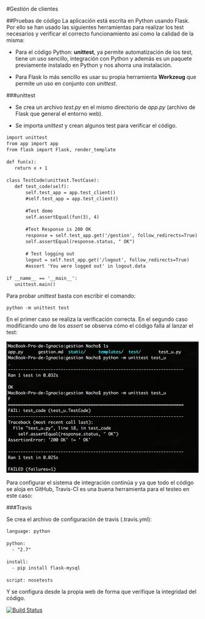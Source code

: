 #Gestión de clientes


##Pruebas de código
La aplicación está escrita en Python usando Flask. Por ello se han usado las siguientes herramientas para realizar los test necesarios y verificar el correcto funcionamiento así como la calidad de la misma:


 - Para el código Python: **unittest**, ya permite automatización de los test, tiene un uso sencillo, integración con Python y además es un paquete previamente instalado en Python y nos ahorra una instalación. 
 
 - Para Flask lo más sencillo es usar su propia herramienta **Werkzeug** que permite un uso en conjunto con *unittest*.
 
###unittest

 * Se crea un archivo *test.py* en el mismo directorio de *app.py* (archivo de Flask que general el entorno web).
	
 * Se importa *unittest* y crean algunos test para verificar el código.
 
 ```
import unittest
from app import app
from flask import Flask, render_template

def fun(x):
    return x + 1

class TestCode(unittest.TestCase):
    def test_code(self):
        self.test_app = app.test_client()
        #self.test_app = app.test_client()
        
        #Test demo
        self.assertEqual(fun(3), 4)

        #Test Response is 200 OK
        response = self.test_app.get('/gestion', follow_redirects=True)
        self.assertEqual(response.status, " OK")

        # Test logging out
        logout = self.test_app.get('/logout', follow_redirects=True)
        #assert 'You were logged out' in logout.data

if __name__ == '__main__':
    unittest.main()
 
 ```
 Para probar *unittest* basta con escribir el comando:
 
 ```
 python -m unittest test
```
 
 En el primer caso se realiza la verificación correcta. En el segundo caso modificando uno de los *assert* se observa cómo el código falla al lanzar el test:
 
 ![img](https://github.com/nachobit/ETSIIT/blob/master/backup/IV1516/ejercicios/practica/testq.png)
 


Para configurar el sistema de integración continúa y ya que todo el código se aloja en GitHub, Travis-CI es una buena herramienta para el testeo en este caso:




###Travis

Se crea el archivo de configuración de travis (.travis.yml):

```
language: python

python:
  - "2.7"

install:
  - pip install flask-mysql

script: nosetests
```

Y se configura desde la propia web de forma que verifique la integridad del código.


[![Build Status](https://travis-ci.org/nachobit/IV_PR_OpenOrder.svg?branch=master)](https://travis-ci.org/nachobit/IV_PR_OpenOrder)